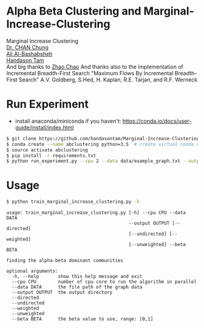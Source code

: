 # Alpha Beta Clustering and Marginal-Increase-Clustering
Marginal Increase Clustering  
[Dr. CHAN Chung](chung.chan@cityu.edu.hk)  
[Ali Al-Bashabsheh](entropyali@gmail.com)  
[Handason Tam](handasontam@gmail.com)  
And big thanks to 
[Zhao Chao](yocopy@outlook.com)
And thanks also to the implementation of Incremental Breadth-First Search 
"Maximum Flows By Incremental Breadth-First Search" A.V. Goldberg, S.Hed, H. Kaplan, R.E. Tarjan, and R.F. Werneck


# Run Experiment
- install anaconda/miniconda if you haven't: https://conda.io/docs/user-guide/install/index.html
```bash
$ git clone https://github.com/handasontam/Marginal-Increase-Clustering.git
$ conda create --name abclustering python=3.5  # create virtual conda environment
$ source activate abclustering
$ pip install -r requirements.txt
$ python run_experiment.py --cpu 2 --data data/example_graph.txt --output /tmp --undirected --weighted --beta 0.5  # example
```

# Usage
``` bash
$ python train_marginal_increase_clustering.py -h                                                                                    
```

```
usage: train_marginal_increase_clustering.py [-h] --cpu CPU --data DATA
                                             --output OUTPUT [--directed]
                                             [--undirected] [--weighted]
                                             [--unweighted] --beta BETA

finding the alpha-beta dominant communities

optional arguments:
  -h, --help       show this help message and exit
  --cpu CPU        number of cpu core to run the algorithm in parallel
  --data DATA      the file path of the graph data
  --output OUTPUT  the output directory
  --directed
  --undirected
  --weighted
  --unweighted
  --beta BETA      the beta value to use, range: [0,1]
```
